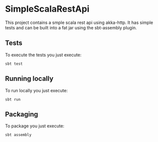 # SimpleScalaRestApi
This project contains a smple scala rest api using akka-http.
It has simple tests and can be built into a fat jar using the sbt-assembly plugin.

## Tests
To execute the tests you just execute:
```
sbt test
```

## Running locally
To run locally you just execute:
```
sbt run
```

## Packaging
To package you just execute:
```
sbt assembly
```


